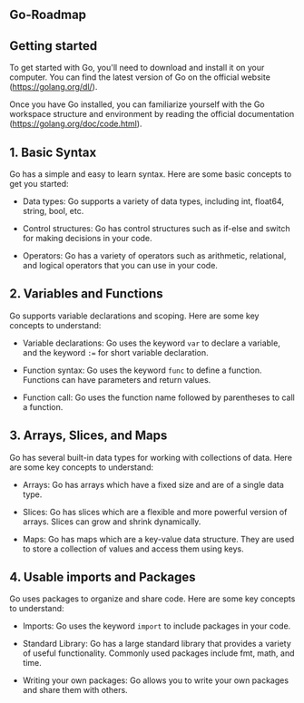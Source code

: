 ## Go-Roadmap

## Getting started

To get started with Go, you'll need to download and install it on your computer. You can find the latest version of Go on the official website (https://golang.org/dl/).

Once you have Go installed, you can familiarize yourself with the Go workspace structure and environment by reading the official documentation (https://golang.org/doc/code.html).

## 1. Basic Syntax

Go has a simple and easy to learn syntax. Here are some basic concepts to get you started:

- Data types: Go supports a variety of data types, including int, float64, string, bool, etc.

- Control structures: Go has control structures such as if-else and switch for making decisions in your code.

- Operators: Go has a variety of operators such as arithmetic, relational, and logical operators that you can use in your code.

## 2. Variables and Functions

Go supports variable declarations and scoping. Here are some key concepts to understand:

- Variable declarations: Go uses the keyword `var` to declare a variable, and the keyword `:=` for short variable declaration.

- Function syntax: Go uses the keyword `func` to define a function. Functions can have parameters and return values.

- Function call: Go uses the function name followed by parentheses to call a function.

## 3. Arrays, Slices, and Maps

Go has several built-in data types for working with collections of data. Here are some key concepts to understand:

- Arrays: Go has arrays which have a fixed size and are of a single data type.

- Slices: Go has slices which are a flexible and more powerful version of arrays. Slices can grow and shrink dynamically.

- Maps: Go has maps which are a key-value data structure. They are used to store a collection of values and access them using keys.

## 4. Usable imports and Packages

Go uses packages to organize and share code. Here are some key concepts to understand:

- Imports: Go uses the keyword `import` to include packages in your code.

- Standard Library: Go has a large standard library that provides a variety of useful functionality. Commonly used packages include fmt, math, and time.

- Writing your own packages: Go allows you to write your own packages and share them with others.
